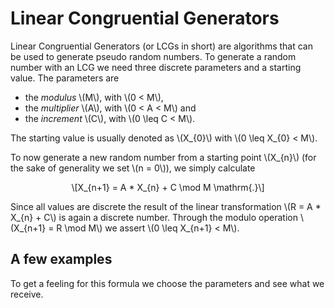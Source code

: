 <script src="https://cdn.mathjax.org/mathjax/latest/MathJax.js?config=TeX-AMS-MML_HTMLorMML" type="text/javascript"></script>

<h1 id="linear-congruential-generators">Linear Congruential Generators</h1>
<p>Linear Congruential Generators (or LCGs in short) are algorithms that can be used to generate pseudo random numbers. To generate a random number with an LCG we need three discrete parameters and a starting value. The parameters are</p>
<ul>
<li>the <em>modulus</em> <span class="math inline">\(M\)</span>, with <span class="math inline">\(0 &lt; M\)</span>,</li>
<li>the <em>multiplier</em> <span class="math inline">\(A\)</span>, with <span class="math inline">\(0 &lt; A &lt; M\)</span> and</li>
<li>the <em>increment</em> <span class="math inline">\(C\)</span>, with <span class="math inline">\(0 \leq C &lt; M\)</span>.</li>
</ul>
<p>The starting value is usually denoted as <span class="math inline">\(X_{0}\)</span> with <span class="math inline">\(0 \leq X_{0} &lt; M\)</span>.</p>
<p>To now generate a new random number from a starting point <span class="math inline">\(X_{n}\)</span> (for the sake of generality we set <span class="math inline">\(n = 0\)</span>), we simply calculate</p>
<p><span class="math display">\[X_{n+1} = A * X_{n} + C \mod M \mathrm{.}\]</span></p>
<p>Since all values are discrete the result of the linear transformation <span class="math inline">\(R = A * X_{n} + C\)</span> is again a discrete number. Through the modulo operation <span class="math inline">\(X_{n+1} = R \mod M\)</span> we assert <span class="math inline">\(0 \leq X_{n+1} &lt; M\)</span>.</p>
<h2 id="a-few-examples">A few examples</h2>
<p>To get a feeling for this formula we choose the parameters and see what we receive.</p>
